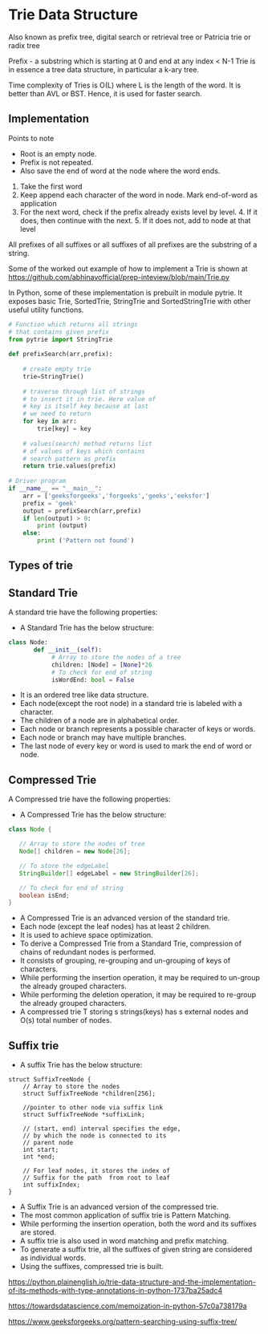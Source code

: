 # Trie Data Structure
Also known as prefix tree, digital search or retrieval tree or Patricia trie or radix tree

Prefix - a substring which is starting at 0 and end at any index < N-1
Trie is in essence a tree data structure, in particular a k-ary tree.

Time complexity of Tries is O(L) where L is the length of the word. It is better than AVL or BST. Hence, it is used for faster search.

## Implementation
Points to note
* Root is an empty node.
* Prefix is not repeated. 
* Also save the end of word at the node where the word ends.

1. Take the first word
2. Keep append each character of the word in node. Mark end-of-word as application
3. For the next word, check if the prefix already exists level by level.
   4. If it does, then continue with the next.
   5. If it does not, add to node at that level

All prefixes of all suffixes or all suffixes of all prefixes are the substring of a string.

Some of the worked out example of how to implement a Trie is shown at https://github.com/abhinavofficial/prep-inteview/blob/main/Trie.py

In Python, some of these implementation is prebuilt in module pytrie. It exposes basic Trie, SortedTrie, StringTrie and SortedStringTrie with other useful utility functions.

```python
# Function which returns all strings
# that contains given prefix
from pytrie import StringTrie
 
def prefixSearch(arr,prefix):
     
    # create empty trie
    trie=StringTrie()
 
    # traverse through list of strings
    # to insert it in trie. Here value of
    # key is itself key because at last
    # we need to return
    for key in arr:
        trie[key] = key
 
    # values(search) method returns list
    # of values of keys which contains
    # search pattern as prefix
    return trie.values(prefix)
 
# Driver program
if __name__ == "__main__":
    arr = ['geeksforgeeks','forgeeks','geeks','eeksfor']
    prefix = 'geek'
    output = prefixSearch(arr,prefix)
    if len(output) > 0:
        print (output)
    else:
        print ('Pattern not found')
```

## Types of trie
## Standard Trie 
A standard trie have the following properties:
* A Standard Trie has the below structure:
```python
class Node:
       def __init__(self):
            # Array to store the nodes of a tree
            children: [Node] = [None]*26
            # To check for end of string
            isWordEnd: bool = False
```
* It is an ordered tree like data structure.
* Each node(except the root node) in a standard trie is labeled with a character.
* The children of a node are in alphabetical order.
* Each node or branch represents a possible character of keys or words.
* Each node or branch may have multiple branches. 
* The last node of every key or word is used to mark the end of word or node.

## Compressed Trie
A Compressed trie have the following properties:
* A Compressed Trie has the below structure:
```java
class Node {

   // Array to store the nodes of tree
   Node[] children = new Node[26];

   // To store the edgeLabel
   StringBuilder[] edgeLabel = new StringBuilder[26];

   // To check for end of string
   boolean isEnd;
}
```
*  A Compressed Trie is an advanced version of the standard trie.
*  Each node (except the leaf nodes) has at least 2 children.
*  It is used to achieve space optimization.
*  To derive a Compressed Trie from a Standard Trie, compression of chains of redundant nodes is performed.
*  It consists of grouping, re-grouping and un-grouping of keys of characters.
*  While performing the insertion operation, it may be required to un-group the already grouped characters.
*  While performing the deletion operation, it may be required to re-group the already grouped characters.
*  A compressed trie T storing s strings(keys) has s external nodes and O(s) total number of nodes.

## Suffix trie
* A suffix Trie has the below structure:
```text
struct SuffixTreeNode {
    // Array to store the nodes
    struct SuffixTreeNode *children[256]; 
   
    //pointer to other node via suffix link 
    struct SuffixTreeNode *suffixLink; 
   
    // (start, end) interval specifies the edge,
    // by which the node is connected to its 
    // parent node
    int start; 
    int *end; 
   
    // For leaf nodes, it stores the index of 
    // Suffix for the path  from root to leaf
    int suffixIndex; 
}
```
* A Suffix Trie is an advanced version of the compressed trie.
* The most common application of suffix trie is Pattern Matching.
* While performing the insertion operation, both the word and its suffixes are stored.
* A suffix trie is also used in word matching and prefix matching.
* To generate a suffix trie, all the suffixes of given string are considered as individual words.
* Using the suffixes, compressed trie is built.

https://python.plainenglish.io/trie-data-structure-and-the-implementation-of-its-methods-with-type-annotations-in-python-1737ba25adc4

https://towardsdatascience.com/memoization-in-python-57c0a738179a

https://www.geeksforgeeks.org/pattern-searching-using-suffix-tree/